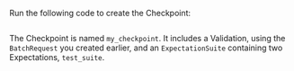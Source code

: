 Run the following code to create the Checkpoint:

```python name="tests/integration/docusaurus/deployment_patterns/aws_cloud_storage_pandas.py create_checkpoint"
```

The Checkpoint is named `my_checkpoint`. It includes a Validation, using the `BatchRequest` you created earlier, and an `ExpectationSuite` containing two Expectations, `test_suite`.

